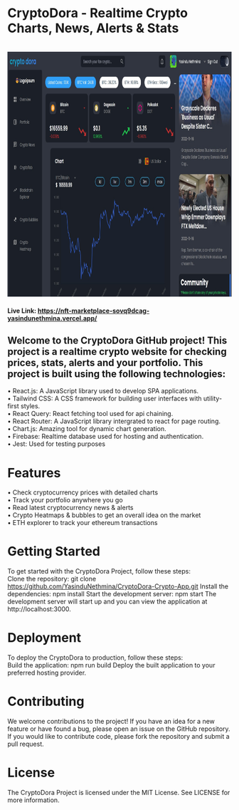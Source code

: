 # CryptoDora - Realtime Crypto Charts, News, Alerts & Stats
<br />
<div align="center"><img src="./resources/Home.jpg" width="950" height="550"></div>

#### Live Link: https://nft-marketplace-sovq9dcag-yasindunethmina.vercel.app/

## Welcome to the CryptoDora GitHub project! This project is a realtime crypto website for checking prices, stats, alerts and your portfolio. This project is built using the following technologies:

• React.js: A JavaScript library used to develop SPA applications.
<br />
• Tailwind CSS: A CSS framework for building user interfaces with utility-first styles.
<br />
• React Query: React fetching tool used for api chaining.
<br />
• React Router: A JavaScript library intergrated to react for page routing.
<br />
• Chart.js: Amazing tool for dynamic chart generation.
<br />
• Firebase: Realtime database used for hosting and authentication.
<br />
• Jest: Used for testing purposes

# Features

• Check cryptocurrency prices with detailed charts
</br>
• Track your portfolio anywhere you go
</br>
• Read latest cryptocurrency news & alerts
</br>
• Crypto Heatmaps & bubbles to get an overall idea on the market
</br>
• ETH explorer to track your ethereum transactions
</br>

# Getting Started

To get started with the CryptoDora Project, follow these steps:
</br>
Clone the repository: git clone https://github.com/YasinduNethmina/CryptoDora-Crypto-App.git
Install the dependencies: npm install
Start the development server: npm start
The development server will start up and you can view the application at http://localhost:3000.

# Deployment

To deploy the CryptoDora to production, follow these steps:
</br>
Build the application: npm run build
Deploy the built application to your preferred hosting provider.

# Contributing

We welcome contributions to the project! If you have an idea for a new feature or have found a bug, please open an issue on the GitHub repository. If you would like to contribute code, please fork the repository and submit a pull request.

# License

The CryptoDora Project is licensed under the MIT License. See LICENSE for more information.
